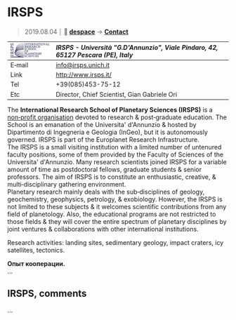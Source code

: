 # IRSPS
> 2019.08.04 ┊ **🚀 [despace](index.md)** → **[Contact](contact.md)**

|[![](f/contact/i/irsps_logo1_thumb.jpg)](f/contact/i/irsps_logo1.png)|*IRSPS - Università "G.D'Annunzio", Viale Pindaro, 42, 65127 Pescara (PE), Italy*|
|:--|:--|
|E‑mail| <info@irsps.unich.it> |
|Link| <http://www.irsps.it/>  |
|Tel| +39(085)453-75-12  |
|Etc| Director, Chief Scientist, Gian Gabriele Ori  |

The **International Research School of Planetary Sciences (IRSPS)** is a [non‑profit organisation](nonprof_org.md) devoted to research & post‑graduate education. The School is an emanation of the Universita' d'Annunzio & hosted by Dipartimento di Ingegneria e Geologia (InGeo), but it is autonomously governed. IRSPS is part of the Europlanet Research Infrastructure.  
The IRSPS is a small visiting institution with a limited number of untenured faculty positions, some of them provided by the Faculty of Sciences of the Universita' d'Annunzio. Many research scientists joined IRSPS for a variable amount of time as postdoctoral fellows, graduate students & senior professors. The aim of IRSPS is to constitute an enthusiastic, creative, & multi‑disciplinary gathering environment.  
Planetary research mainly deals with the sub‑disciplines of geology, geochemistry, geophysics, petrology, & exobiology. However, the IRSPS is not limited to these subjects & it welcomes scientific contributions from any field of planetology. Also, the educational programs are not restricted to those fields & they will cover the entire spectrum of planetary disciplines by joint ventures & collaborations with other international institutions.

Research activities: landing sites, sedimentary geology, impact craters, icy satellites, tectonics.

**Опыт кооперации.**  
…


<p style="page-break-after:always"> </p>

## IRSPS, comments

…
